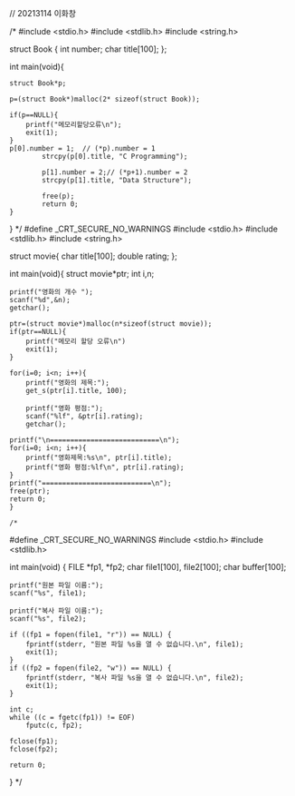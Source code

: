 // 20213114 이화창

/*
#include <stdio.h>
#include <stdlib.h>
#include <string.h>

struct Book {
	int number;
	char title[100];
};

int main(void){

	struct Book*p;

	p=(struct Book*)malloc(2* sizeof(struct Book));

	if(p==NULL){
		printf("메모리할당오류\n");
		exit(1);
	}
	p[0].number = 1;  // (*p).number = 1
	        strcpy(p[0].title, "C Programming");

	        p[1].number = 2;// (*p+1).number = 2
	        strcpy(p[1].title, "Data Structure");

	        free(p);
	        return 0;
	}
}
*/
#define _CRT_SECURE_NO_WARNINGS
#include <stdio.h>
#include <stdlib.h>
#include <string.h>

struct movie{
	char title[100];
	double rating;
};

int main(void){
	struct movie*ptr;
	int i,n;


	printf("영화의 개수 ");
	scanf("%d",&n);
	getchar();

	ptr=(struct movie*)malloc(n*sizeof(struct movie));
	if(ptr==NULL){
		printf("메모리 할당 오류\n")
		exit(1);
	}

	for(i=0; i<n; i++){
		printf("영화의 제목:");
		get_s(ptr[i].title, 100);

		printf("영화 평점:");
		scanf("%lf", &ptr[i].rating);
		getchar();

	printf("\n===========================\n");
	for(i=0; i<n; i++){
		printf("영화제목:%s\n", ptr[i].title);
		printf("영화 평점:%lf\n", ptr[i].rating);
	}
	printf("===========================\n");
	free(ptr);
	return 0;
	}
	
	/*
#define _CRT_SECURE_NO_WARNINGS
#include <stdio.h>
#include <stdlib.h>

int main(void) {
	FILE *fp1, *fp2;
	char file1[100], file2[100];
	char buffer[100];

	printf("원본 파일 이름:");
	scanf("%s", file1);
	
	printf("복사 파일 이름:");
	scanf("%s", file2);

	if ((fp1 = fopen(file1, "r")) == NULL) {
		fprintf(stderr, "원본 파일 %s을 열 수 없습니다.\n", file1);
		exit(1);
	}
	if ((fp2 = fopen(file2, "w")) == NULL) {
		fprintf(stderr, "복사 파일 %s을 열 수 없습니다.\n", file2);
		exit(1);
	}

	int c;
	while ((c = fgetc(fp1)) != EOF)
		fputc(c, fp2);

	fclose(fp1);
	fclose(fp2);

	return 0;
}
*/







